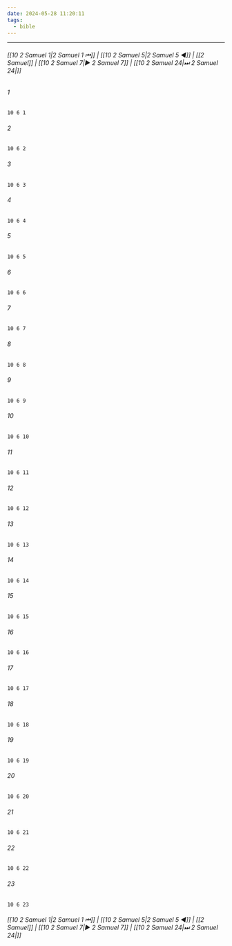 ```yaml
---
date: 2024-05-28 11:20:11
tags:
  - bible
---
```

___

###### [[10 2 Samuel 1|2 Samuel 1 ⏮]] | [[10 2 Samuel 5|2 Samuel 5 ◀]] | [[2 Samuel]] | [[10 2 Samuel 7|▶ 2 Samuel 7]] | [[10 2 Samuel 24|⏭ 2 Samuel 24|]]

###### 1
``` verse
10 6 1 
```
###### 2
``` verse
10 6 2 
```
###### 3
``` verse
10 6 3 
```
###### 4
``` verse
10 6 4 
```
###### 5
``` verse
10 6 5 
```
###### 6
``` verse
10 6 6 
```
###### 7
``` verse
10 6 7 
```
###### 8
``` verse
10 6 8 
```
###### 9
``` verse
10 6 9 
```
###### 10
``` verse
10 6 10 
```
###### 11
``` verse
10 6 11 
```
###### 12
``` verse
10 6 12 
```
###### 13
``` verse
10 6 13 
```
###### 14
``` verse
10 6 14 
```
###### 15
``` verse
10 6 15 
```
###### 16
``` verse
10 6 16 
```
###### 17
``` verse
10 6 17 
```
###### 18
``` verse
10 6 18 
```
###### 19
``` verse
10 6 19 
```
###### 20
``` verse
10 6 20 
```
###### 21
``` verse
10 6 21 
```
###### 22
``` verse
10 6 22 
```
###### 23
``` verse
10 6 23 
```

###### [[10 2 Samuel 1|2 Samuel 1 ⏮]] | [[10 2 Samuel 5|2 Samuel 5 ◀]] | [[2 Samuel]] | [[10 2 Samuel 7|▶ 2 Samuel 7]] | [[10 2 Samuel 24|⏭ 2 Samuel 24|]]

